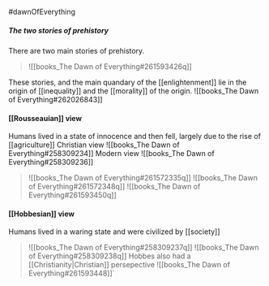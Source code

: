 #dawnOfEverything
##### The two stories of prehistory

There are two main stories of prehistory.
> ![[books_The Dawn of Everything#261593426q]]

These stories, and the main quandary of the [[enlightenment]] lie in the origin of [[inequality]] and the [[morality]] of the origin.
 ![[books_The Dawn of Everything#262026843]]
#### [[Rousseauian]] view
Humans lived in a state of innocence and then fell, largely due to the rise of [[agriculture]]
 Christian view ![[books_The Dawn of Everything#258309234]]
Modern view ![[books_The Dawn of Everything#258309236]]
> ![[books_The Dawn of Everything#261572335q]]
> ![[books_The Dawn of Everything#261572348q]]
> ![[books_The Dawn of Everything#261593450q]]

#### [[Hobbesian]] view
Humans lived in a waring state and were civilized by [[society]]
> ![[books_The Dawn of Everything#258309237q]]
> ![[books_The Dawn of Everything#258309238q]]
Hobbes also had a [[Christianity|Christian]] persepective
![[books_The Dawn of Everything#261593448]]`